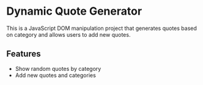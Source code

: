 # Dynamic Quote Generator

This is a JavaScript DOM manipulation project that generates quotes based on category and allows users to add new quotes.

## Features

- Show random quotes by category
- Add new quotes and categories
